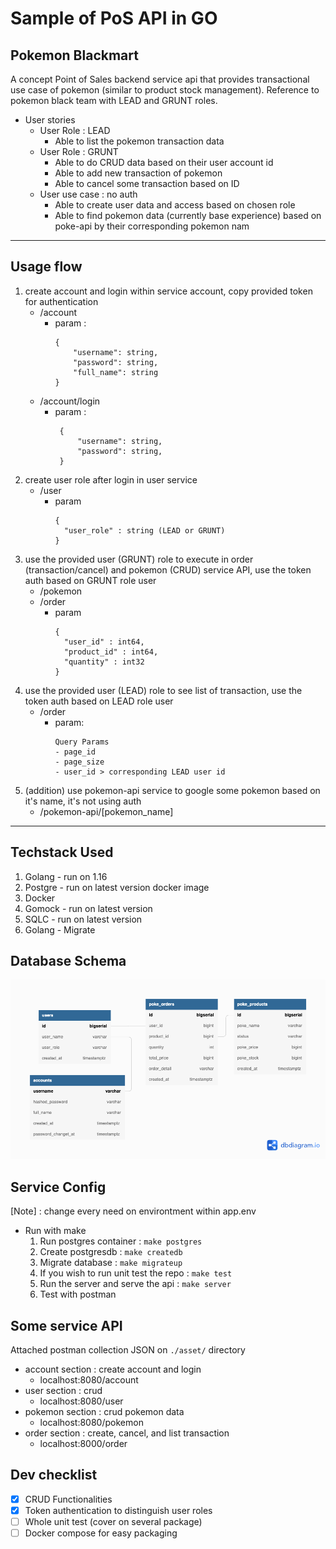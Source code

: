 # Sample of PoS API in GO
## Pokemon Blackmart
A concept Point of Sales backend service api that provides transactional use case of pokemon (similar to product stock management). Reference to pokemon black team with LEAD and GRUNT roles.

- User stories
    - User Role : LEAD
        - Able to list the pokemon transaction data
    - User Role : GRUNT
        - Able to do CRUD data based on their user account id
        - Able to add new transaction of pokemon
        - Able to cancel some transaction based on ID
    - User use case : no auth
        - Able to create user data and access based on chosen role
        - Able to find pokemon data (currently base experience) based on poke-api by their corresponding pokemon nam
---
## Usage flow
1. create account and login within service account, copy provided token for authentication
   - /account
     - param : 
        ``` 
        {
            "username": string,
            "password": string,
            "full_name": string
        }
    - /account/login
       - param : 
         ``` 
          {
              "username": string,
              "password": string,
          }
2. create user role after login in user service
   - /user
     - param
        ```
        {
          "user_role" : string (LEAD or GRUNT)
        }

3. use the provided user (GRUNT) role to execute in order (transaction/cancel) and pokemon (CRUD) service API, use the token auth based on GRUNT role user
   - /pokemon
   - /order
      - param
        ```
        {
          "user_id" : int64,
          "product_id" : int64,
          "quantity" : int32
        }

4. use the provided user (LEAD) role to see list of transaction, use the token auth based on LEAD role user
   - /order
     - param:
        ```
        Query Params
        - page_id
        - page_size
        - user_id > corresponding LEAD user id

5. (addition) use pokemon-api service to google some pokemon based on it's name, it's not using auth
      - /pokemon-api/[pokemon_name]
---
## Techstack Used
1. Golang - run on 1.16
2. Postgre - run on latest version docker image
3. Docker
4. Gomock - run on latest version
5. SQLC - run on latest version
6. Golang - Migrate

## Database Schema

![Database Shema](./asset/PokeBM.png "DBSchema")

## Service Config
[Note] : change every need on environtment within app.env
- Run with make 
  1. Run postgres container : ```make postgres```
  2. Create postgresdb : ```make createdb```
  3. Migrate database : ```make migrateup```
  4. If you wish to run unit test the repo : ```make test```
  5. Run the server and serve the api : ```make server```
  6. Test with postman
   
## Some service API 
Attached postman collection JSON on `./asset/` directory
- account section : create account and login
  - localhost:8080/account
- user section : crud
  - localhost:8080/user
- pokemon section : crud pokemon data
  - localhost:8080/pokemon
- order section : create, cancel, and list transaction
  - localhost:8000/order

## Dev checklist
- [x] CRUD Functionalities
- [x] Token authentication to distinguish user roles
- [ ] Whole unit test (cover on several package)
- [ ] Docker compose for easy packaging